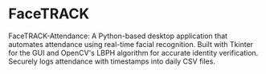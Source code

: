 # FaceTRACK
FaceTRACK-Attendance: A Python-based desktop application that automates attendance using real-time facial recognition. Built with Tkinter for the GUI and OpenCV's LBPH algorithm for accurate identity verification. Securely logs attendance with timestamps into daily CSV files.
